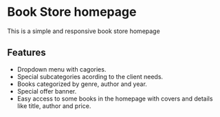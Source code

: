# Book Store homepage

This is a simple and responsive book store homepage

## Features
* Dropdown menu with cagories.
* Special subcategories acording to the client needs.
* Books categorized by genre, author and year.
* Special offer banner.
* Easy access to some books in the homepage with covers and details like title, author and price.
